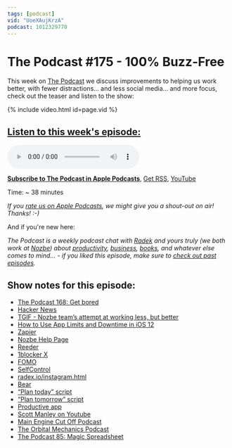 ```yaml
---
tags: [podcast]
vid: "UoeXAujKrzA"
podcast: 1012329770
---
```


# The Podcast #175 - 100% Buzz-Free

This week on [The Podcast][p] we discuss improvements to helping us work better, with fewer distractions... and less social media... and more focus, check out the teaser and listen to the show:

{% include video.html id=page.vid %}

<!--More-->

## [Listen to this week's episode:][e]

<audio controls>
<source src="https://files.nozbe.com/podcast/175.mp3" type="audio/mpeg">
</audio>

**[Subscribe to The Podcast in Apple Podcasts][i]**, [Get RSS][rss], [YouTube][y]

Time: ~ 38 minutes

*If you [rate us on Apple Podcasts][i], we might give you a shout-out on air! Thanks! :-)*

And if you're new here:

*The Podcast is a weekly podcast chat with [Radek][r] and yours truly (we both work at [Nozbe][n]) about [productivity](/productivity), [business](/business), [books](/books), and whatever else comes to mind… - if you liked this episode, make sure to [check out past episodes](/podcast).*

## Show notes for this episode:

  * [The Podcast 168: Get bored](https://thepodcast.fm/episodes/168)
  * [Hacker News](https://news.ycombinator.com/)
  * [TGIF - Nozbe team’s attempt at working less, but better](https://nozbe.com/blog/friday/)
  * [How to Use App Limits and Downtime in iOS 12](https://www.igeeksblog.com/how-to-use-app-limits-and-downtime-in-ios-12/)
  * [Zapier](https://zapier.com/)
  * [Nozbe Help Page](https://help.nozbe.com/)
  * [Reeder](http://reederapp.com/)
  * [1blocker X](https://backstage.1blocker.com/say-hello-to-1blocker-x-8b55efe1ae36)
  * [FOMO](https://en.wikipedia.org/wiki/Fear_of_missing_out)
  * [SelfControl](https://selfcontrolapp.com/)
  * [radex.io/instagram.html](http://radex.io/instagram.html)
  * [Bear](https://bear.app/)
  * [“Plan today” script](https://www.icloud.com/shortcuts/bffb26d3a9d54148a5f3d21eb9d8065d)
  * [“Plan tomorrow” script](https://www.icloud.com/shortcuts/e94d99dc94524f1d9452194fc897eeee)
  * [Productive app](http://productiveapp.io/)
  * [Scott Manley on Youtube](https://www.youtube.com/channel/UCxzC4EngIsMrPmbm6Nxvb-A)
  * [Main Engine Cut Off Podcast](https://mainenginecutoff.com/podcast)
  * [The Orbital Mechanics Podcast](https://theorbitalmechanics.com/)
  * [The Podcast 85: Magic Spreadsheet](https://thepodcast.fm/episodes/85)

[y]: https://michael.gratis/thepodcastyt
[rss]: http://thepodcast.fm/episodes?format=RSS
[e]: http://thepodcast.fm/episodes/175

[p]: https://michael.gratis/thepodcastfm
[n]: https://michael.gratis/nozbe
[r]: https://michael.gratis/radex
[i]: https://michael.gratis/thepodcast
[o]: https://michael.gratis/ipadonly

